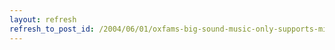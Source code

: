 ```yaml
---
layout: refresh
refresh_to_post_id: /2004/06/01/oxfams-big-sound-music-only-supports-microsoft-products
---
```

